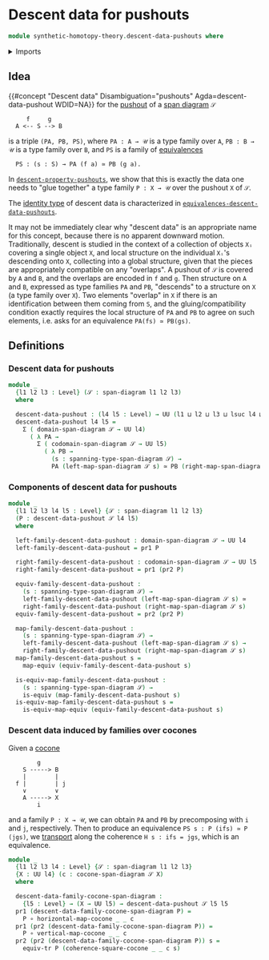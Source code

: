 # Descent data for pushouts

```agda
module synthetic-homotopy-theory.descent-data-pushouts where
```

<details><summary>Imports</summary>

```agda
open import foundation.dependent-pair-types
open import foundation.equivalences
open import foundation.function-types
open import foundation.span-diagrams
open import foundation.transport-along-identifications
open import foundation.universe-levels

open import synthetic-homotopy-theory.cocones-under-spans
```

</details>

## Idea

{{#concept "Descent data" Disambiguation="pushouts" Agda=descent-data-pushout WDID=NA}}
for the [pushout](synthetic-homotopy-theory.universal-property-pushouts.md) of a
[span diagram](foundation.span-diagrams.md) `𝒮`

```text
     f     g
  A <-- S --> B
```

is a triple `(PA, PB, PS)`, where `PA : A → 𝒰` is a type family over `A`,
`PB : B → 𝒰` is a type family over `B`, and `PS` is a family of
[equivalences](foundation-core.equivalences.md)

```text
  PS : (s : S) → PA (f a) ≃ PB (g a).
```

In
[`descent-property-pushouts`](synthetic-homotopy-theory.descent-property-pushouts.md),
we show that this is exactly the data one needs to "glue together" a type family
`P : X → 𝒰` over the pushout `X` of `𝒮`.

The [identity type](foundation-core.identity-types.md) of descent data is
characterized in
[`equivalences-descent-data-pushouts`](synthetic-homotopy-theory.equivalences-descent-data-pushouts.md).

It may not be immediately clear why "descent data" is an appropriate name for
this concept, because there is no apparent downward motion. Traditionally,
descent is studied in the context of a collection of objects `Xᵢ` covering a
single object `X`, and local structure on the individual `Xᵢ`'s descending onto
`X`, collecting into a global structure, given that the pieces are appropriately
compatible on any "overlaps". A pushout of `𝒮` is covered by `A` and `B`, and
the overlaps are encoded in `f` and `g`. Then structure on `A` and `B`,
expressed as type families `PA` and `PB`, "descends" to a structure on `X` (a
type family over `X`). Two elements "overlap" in `X` if there is an
identification between them coming from `S`, and the gluing/compatibility
condition exactly requires the local structure of `PA` and `PB` to agree on such
elements, i.e. asks for an equivalence `PA(fs) ≃ PB(gs)`.

## Definitions

### Descent data for pushouts

```agda
module _
  {l1 l2 l3 : Level} (𝒮 : span-diagram l1 l2 l3)
  where

  descent-data-pushout : (l4 l5 : Level) → UU (l1 ⊔ l2 ⊔ l3 ⊔ lsuc l4 ⊔ lsuc l5)
  descent-data-pushout l4 l5 =
    Σ ( domain-span-diagram 𝒮 → UU l4)
      ( λ PA →
        Σ ( codomain-span-diagram 𝒮 → UU l5)
          ( λ PB →
            (s : spanning-type-span-diagram 𝒮) →
            PA (left-map-span-diagram 𝒮 s) ≃ PB (right-map-span-diagram 𝒮 s)))
```

### Components of descent data for pushouts

```agda
module _
  {l1 l2 l3 l4 l5 : Level} {𝒮 : span-diagram l1 l2 l3}
  (P : descent-data-pushout 𝒮 l4 l5)
  where

  left-family-descent-data-pushout : domain-span-diagram 𝒮 → UU l4
  left-family-descent-data-pushout = pr1 P

  right-family-descent-data-pushout : codomain-span-diagram 𝒮 → UU l5
  right-family-descent-data-pushout = pr1 (pr2 P)

  equiv-family-descent-data-pushout :
    (s : spanning-type-span-diagram 𝒮) →
    left-family-descent-data-pushout (left-map-span-diagram 𝒮 s) ≃
    right-family-descent-data-pushout (right-map-span-diagram 𝒮 s)
  equiv-family-descent-data-pushout = pr2 (pr2 P)

  map-family-descent-data-pushout :
    (s : spanning-type-span-diagram 𝒮) →
    left-family-descent-data-pushout (left-map-span-diagram 𝒮 s) →
    right-family-descent-data-pushout (right-map-span-diagram 𝒮 s)
  map-family-descent-data-pushout s =
    map-equiv (equiv-family-descent-data-pushout s)

  is-equiv-map-family-descent-data-pushout :
    (s : spanning-type-span-diagram 𝒮) →
    is-equiv (map-family-descent-data-pushout s)
  is-equiv-map-family-descent-data-pushout s =
    is-equiv-map-equiv (equiv-family-descent-data-pushout s)
```

### Descent data induced by families over cocones

Given a [cocone](synthetic-homotopy-theory.cocones-under-spans.md)

```text
        g
    S -----> B
    |        |
  f |        | j
    ∨        ∨
    A -----> X
        i
```

and a family `P : X → 𝒰`, we can obtain `PA` and `PB` by precomposing with `i`
and `j`, respectively. Then to produce an equivalence
`PS s : P (ifs) ≃ P (jgs)`, we
[transport](foundation-core.transport-along-identifications.md) along the
coherence `H s : ifs = jgs`, which is an equivalence.

```agda
module _
  {l1 l2 l3 l4 : Level} {𝒮 : span-diagram l1 l2 l3}
  {X : UU l4} (c : cocone-span-diagram 𝒮 X)
  where

  descent-data-family-cocone-span-diagram :
    {l5 : Level} → (X → UU l5) → descent-data-pushout 𝒮 l5 l5
  pr1 (descent-data-family-cocone-span-diagram P) =
    P ∘ horizontal-map-cocone _ _ c
  pr1 (pr2 (descent-data-family-cocone-span-diagram P)) =
    P ∘ vertical-map-cocone _ _ c
  pr2 (pr2 (descent-data-family-cocone-span-diagram P)) s =
    equiv-tr P (coherence-square-cocone _ _ c s)
```
